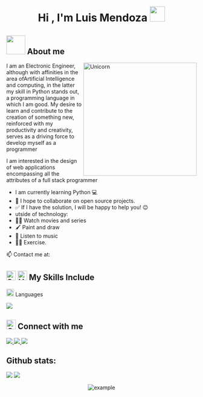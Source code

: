 <h1 align="center">Hi , I'm Luis Mendoza <img src="https://user-images.githubusercontent.com/74038190/216120986-f2752ca9-fe82-4aa3-befe-0a58db010d85.png" width="40"></h1>


## <picture><img src = "https://github.com/7oSkaaa/7oSkaaa/blob/main/Images/about_me.gif?raw=true" width = 50px></picture> About me

<img align="right" width=300px alt="Unicorn" src="https://user-images.githubusercontent.com/74038190/219923809-b86dc415-a0c2-4a38-bc88-ad6cf06395a8.gif" />

I am an Electronic Engineer, although with affinities in the area of ​​Artificial Intelligence and computing, in the latter my skill in Python stands out, a programming language in which I am good. My desire to learn and contribute to the creation of something new, reinforced with my productivity and creativity, serves as a driving force to develop myself as a programmer

I am interested in the design of web applications encompassing all the attributes of a full stack programmer
- I am currently learning Python 💻
- 👯 I hope to collaborate on open source projects.
- ✅ If I have the solution, I will be happy to help you! 😉
- utside of technology:
- 🍿🎦 Watch movies and series
- 🖌️ Paint and draw
- 🎵 Listen to music
- 💪🏼 Exercise.

📫 Contact me at:

## <img src="https://raw.githubusercontent.com/Tarikul-Islam-Anik/Animated-Fluent-Emojis/master/Emojis/Smilies/Smiling%20Face%20with%20Sunglasses.png" alt="Smiling Face with Sunglasses" width="25" height="25" /> <img src="https://raw.githubusercontent.com/Tarikul-Islam-Anik/Animated-Fluent-Emojis/master/Emojis/Objects/Hammer%20and%20Wrench.png" alt="Hammer and Wrench" width="25" height="25"/> My Skills Include

<img src="https://raw.githubusercontent.com/Tarikul-Islam-Anik/Animated-Fluent-Emojis/master/Emojis/Hand%20gestures/Backhand%20Index%20Pointing%20Right%20Light%20Skin%20Tone.png" alt="Backhand Index Pointing Right Light Skin Tone" width="20" height="20" /> Languages </h4>
<span> 

  <img src="https://img.shields.io/badge/python-3670A0?style=for-the-badge&logo=python&logoColor=ffdd54">
</span>

## <img src="https://raw.githubusercontent.com/Tarikul-Islam-Anik/Animated-Fluent-Emojis/master/Emojis/Travel%20and%20places/Globe%20Showing%20Americas.png" alt="Globe Showing Americas" width="25" height="25"/> Connect with me

<a href="https://www.instagram.com/lemlz2007?igsh=MnNqNHdybjM4YXlh&utm_source=qr">
  <img src="https://img.shields.io/badge/Instagram-%23E4405F.svg?style=for-the-badge&logo=Instagram&logoColor=white"> 
</a>
<a href="https://www.linkedin.com/in/luis-mendoza-5775a7290?utm_source=share&utm_campaign=share_via&utm_content=profile&utm_medium=ios_app">
  <img src="https://img.shields.io/badge/linkedin-%230077B5.svg?style=for-the-badge&logo=linkedin&logoColor=white"> 
</a>
<a href="https://wa.me/584128800749">
  <img src="https://img.shields.io/badge/WhatsApp-25D366?style=for-the-badge&logo=whatsapp&logoColor=white">
</a>

<h2>Github stats:</h2> 

[![](https://github-readme-stats.vercel.app/api?username=Mdzluis&show_icons=true&theme=tokyonight&hide_border=true&locale=en)](https://github.com/Mdzluis)
[![](https://github-readme-streak-stats.herokuapp.com/?user=Mdzluis&theme=material-palenight)](https://github.com/Mdzluis)
</div>

<p align="center">
  <img  src="https://raw.githubusercontent.com/Mdzluis/Mdzluis/main/resources/img/github-contribution-grid-snake.svg"
    alt="example" />
</p>


